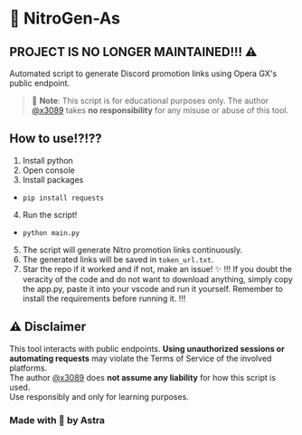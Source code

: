 # 🎯 NitroGen-As

## PROJECT IS NO LONGER MAINTAINED!!! ⚠️

Automated script to generate Discord promotion links using Opera GX's public endpoint.  
> 📌 **Note**: This script is for educational purposes only. The author [@x3089](https://github.com/x3089) takes **no responsibility** for any misuse or abuse of this tool.

## How to use!?!??  
1. Install python  
2. Open console  
3. Install packages  
  - `pip install requests`  
4. Run the script!  
  - `python main.py`  
5. The script will generate Nitro promotion links continuously.  
6. The generated links will be saved in `token_url.txt`.  
7. Star the repo if it worked and if not, make an issue! ✨ 
!!! If you doubt the veracity of the code and do not want to download anything, simply copy the app.py, paste it into your vscode and run it yourself. Remember to install the requirements before running it. !!!

## ⚠️ Disclaimer  
This tool interacts with public endpoints. **Using unauthorized sessions or automating requests** may violate the Terms of Service of the involved platforms.  
The author [@x3089](https://github.com/x3089) does **not assume any liability** for how this script is used.  
Use responsibly and only for learning purposes.  

### Made with 🖤 by **Astra**
